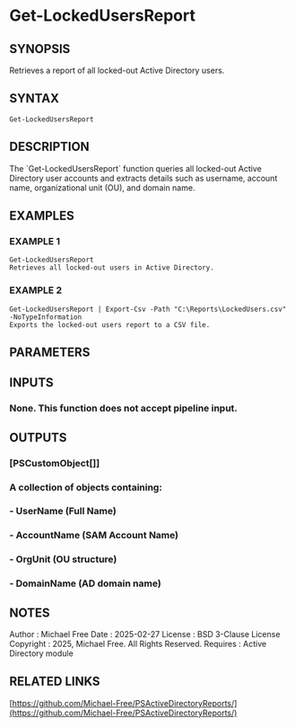 ﻿---
external help file: PSActiveDirectoryReports-help.xml
Module Name: PSActiveDirectoryReports
online version: https://github.com/Michael-Free/PSActiveDirectoryReports/
schema: 2.0.0
---

# Get-LockedUsersReport

## SYNOPSIS
Retrieves a report of all locked-out Active Directory users.

## SYNTAX

```
Get-LockedUsersReport
```

## DESCRIPTION
The \`Get-LockedUsersReport\` function queries all locked-out Active Directory user accounts
and extracts details such as username, account name, organizational unit (OU), and domain name.

## EXAMPLES

### EXAMPLE 1
```
Get-LockedUsersReport
Retrieves all locked-out users in Active Directory.
```

### EXAMPLE 2
```
Get-LockedUsersReport | Export-Csv -Path "C:\Reports\LockedUsers.csv" -NoTypeInformation
Exports the locked-out users report to a CSV file.
```

## PARAMETERS

## INPUTS

### None. This function does not accept pipeline input.
## OUTPUTS

### [PSCustomObject[]]
### A collection of objects containing:
### - UserName (Full Name)
### - AccountName (SAM Account Name)
### - OrgUnit (OU structure)
### - DomainName (AD domain name)
## NOTES
Author      : Michael Free
Date        : 2025-02-27
License     : BSD 3-Clause License
Copyright   : 2025, Michael Free.
All Rights Reserved.
Requires    : Active Directory module

## RELATED LINKS

[https://github.com/Michael-Free/PSActiveDirectoryReports/](https://github.com/Michael-Free/PSActiveDirectoryReports/)

